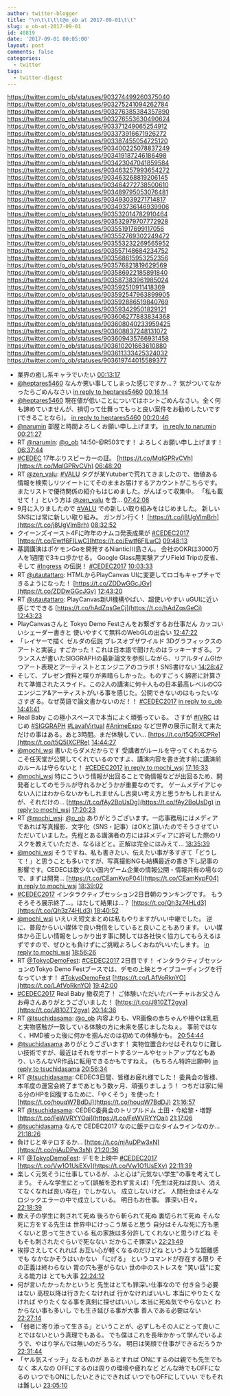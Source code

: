 ```yaml
---
author: twitter-blogger
title: "\n\t\t\t\t@o_ob at 2017-09-01\t\t"
slug: o_ob-at-2017-09-01
id: 40819
date: '2017-09-01 00:05:00'
layout: post
comments: false
categories:
  - twitter
tags:
  - twitter-digest
---
```


https://twitter.com/o_ob/statuses/903274499260375040 https://twitter.com/o_ob/statuses/903275241094262784 https://twitter.com/o_ob/statuses/903276385384357890 https://twitter.com/o_ob/statuses/903276553630490624 https://twitter.com/o_ob/statuses/903371249065254912 https://twitter.com/o_ob/statuses/903373916671926272 https://twitter.com/o_ob/statuses/903387455054725120 https://twitter.com/o_ob/statuses/903400225078837249 https://twitter.com/o_ob/statuses/903419187246186498 https://twitter.com/o_ob/statuses/903423047041859584 https://twitter.com/o_ob/statuses/903463257993654272 https://twitter.com/o_ob/statuses/903463268819206145 https://twitter.com/o_ob/statuses/903464272738500610 https://twitter.com/o_ob/statuses/903489795053076481 https://twitter.com/o_ob/statuses/903493039271714817 https://twitter.com/o_ob/statuses/903493736146939906 https://twitter.com/o_ob/statuses/903532014782910464 https://twitter.com/o_ob/statuses/903532979707772928 https://twitter.com/o_ob/statuses/903551917699117056 https://twitter.com/o_ob/statuses/903552769302249472 https://twitter.com/o_ob/statuses/903553232269565952 https://twitter.com/o_ob/statuses/903557148684234752 https://twitter.com/o_ob/statuses/903568615953252356 https://twitter.com/o_ob/statuses/903576821819629569 https://twitter.com/o_ob/statuses/903586922185891840 https://twitter.com/o_ob/statuses/903587383961985024 https://twitter.com/o_ob/statuses/903592510911418369 https://twitter.com/o_ob/statuses/903592547963899905 https://twitter.com/o_ob/statuses/903592886519840769 https://twitter.com/o_ob/statuses/903593429501829121 https://twitter.com/o_ob/statuses/903606277883834368 https://twitter.com/o_ob/statuses/903608040233959425 https://twitter.com/o_ob/statuses/903608837248131072 https://twitter.com/o_ob/statuses/903609435766931458 https://twitter.com/o_ob/statuses/903610201663610880 https://twitter.com/o_ob/statuses/903611333425324032 https://twitter.com/o_ob/statuses/903619744015589377  

*   業界の癒し系キャラでいたい [00:13:17](https://twitter.com/o_ob/statuses/903274499260375040)
*   [@heptares5460](https://twitter.com/heptares5460) なんか悪い事してしまった感じですか...？ 気がついてなかったらごめんなさい [in reply to heptares5460](https://twitter.com/heptares5460/statuses/903274727891845121) [00:16:14](https://twitter.com/o_ob/statuses/903275241094262784)
*   [@heptares5460](https://twitter.com/heptares5460) 現在値が低いことについてはホントごめんなさい。全く何も諦めていませんが、損切って仕舞ってもっと良い案件をお勧めしたいです(できることなら)。 [in reply to heptares5460](https://twitter.com/heptares5460/statuses/903275708927033345) [00:20:46](https://twitter.com/o_ob/statuses/903276385384357890)
*   [@narumin](https://twitter.com/narumin) 部屋と時間よろしくお願い申し上げます。 [in reply to narumin](https://twitter.com/narumin/statuses/903276471933796353) [00:21:27](https://twitter.com/o_ob/statuses/903276553630490624)
*   RT [@narumin](https://twitter.com/narumin): [@o_ob](https://twitter.com/o_ob) 14:50-@R503です！ よろしくお願い申し上げます！ [06:37:44](https://twitter.com/o_ob/statuses/903371249065254912)
*   [#CEDEC](https://twitter.com/search?q=%23CEDEC&src=hash) 17年ぶりスピーカーの証。 [https://t.co/MqIGPRvCVh](https://t.co/MqIGPRvCVh) [06:48:20](https://twitter.com/o_ob/statuses/903373916671926272)
*   RT [@zen_valu](https://twitter.com/zen_valu): [#VALU](https://twitter.com/search?q=%23VALU&src=hash) タグが某Yutuberで荒れてきましたので、価値ある情報を検索しリツイートにてそのままお届けするアカウントがこちらです。 またリストで優待関係の紹介もはじめました。がんばって収集中。 「私も載せて！」という方は [@zen_valu](https://twitter.com/zen_valu) を含… [07:42:08](https://twitter.com/o_ob/statuses/903387455054725120)
*   9月に入りましたので [#VALU](https://twitter.com/search?q=%23VALU&src=hash) での新しい取り組みをはじめました。 新しいSNSには常に新しい取り組み。 ガンガン行く！ [https://t.co/j8UgVlmBrh](https://t.co/j8UgVlmBrh) [08:32:52](https://twitter.com/o_ob/statuses/903400225078837249)
*   クイーンズイースト4Fに昨年のナムコ発表成果が [#CEDEC2017](https://twitter.com/search?q=%23CEDEC2017&src=hash) [https://t.co/Ewtf6FILwC](https://t.co/Ewtf6FILwC) [09:48:13](https://twitter.com/o_ob/statuses/903419187246186498)
*   基調講演はポケモンGoを開発するNiantic川島さん。 会社のOKRは3000万人を1週間で3キロ歩かせる。 Google Glass用実験アプリField Tripの反省、そして [#Ingress](https://twitter.com/search?q=%23Ingress&src=hash) の伝説！ [#CEDEC2017](https://twitter.com/search?q=%23CEDEC2017&src=hash) [10:03:33](https://twitter.com/o_ob/statuses/903423047041859584)
*   RT [@utautattaro](https://twitter.com/utautattaro): HTMLからPlayCanvas UIに変更してロゴもキャプチャできるようになった！ [https://t.co/ZDDwGGcJGv](https://t.co/ZDDwGGcJGv) [12:43:20](https://twitter.com/o_ob/statuses/903463257993654272)
*   RT [@utautattaro](https://twitter.com/utautattaro): PlayCanvas新UI機構やばい、超使いやすい uGUIに近い感じでできる [https://t.co/hAdZqsGeCj](https://t.co/hAdZqsGeCj) [12:43:23](https://twitter.com/o_ob/statuses/903463268819206145)
*   PlayCanvasさんと Tokyo Demo Festさんをお繋ぎするお仕事だん カッコいいシェーダー書きと 使いやすくて無料のWebGLの出会い [12:47:22](https://twitter.com/o_ob/statuses/903464272738500610)
*   「レイヤーで描く ゼルダの伝説 ブレスオブザワイルド 3Dグラフィックスのアートと実装」すごかった！これは日本語で聞けたのはラッキーすぎる。フランス人が書いたSIGGRAPHの最新論文を参照しながら、リアルタイムGIかつアート表現とアーティストとエンジニアのコラボ！SNS書けない [14:28:47](https://twitter.com/o_ob/statuses/903489795053076481)
*   そして、プレゼン資料と喋りが素晴らしかった。ものすごぅく綿密に計算されて準備されたスライド。この2人の講演に何十人もの日本最高レベルのCGエンジニア&アーティストがいる事を感じた。公開できないのはもったいなさすぎる。なぜ英語で論文書かないのだ！！ [#CEDEC2017](https://twitter.com/search?q=%23CEDEC2017&src=hash) [in reply to o_ob](https://twitter.com/o_ob/statuses/903489795053076481) [14:41:41](https://twitter.com/o_ob/statuses/903493039271714817)
*   Real Baby この極小スペースで本当によく頑張っている。 さすが [#IVRC](https://twitter.com/search?q=%23IVRC&src=hash) はじめ [#SIGGRAPH](https://twitter.com/search?q=%23SIGGRAPH&src=hash) [#LavalVirtual](https://twitter.com/search?q=%23LavalVirtual&src=hash) [#AnimeExpo](https://twitter.com/search?q=%23AnimeExpo&src=hash) など世界の展示に耐えて来ただけの事はある。あと3時間。まだ体験してい… [https://t.co/t5Q5IXCPRe](https://t.co/t5Q5IXCPRe) [14:44:27](https://twitter.com/o_ob/statuses/903493736146939906)
*   [@mochi_wsj](https://twitter.com/mochi_wsj) 書いたらダメだからです 受講者がルールを守ってくれるからこそ任天堂が公開してくれているのですよ、講演内容を書き流す前に講演前のルールは守らないと！ [#CEDEC2017](https://twitter.com/search?q=%23CEDEC2017&src=hash) [in reply to mochi_wsj](https://twitter.com/mochi_wsj/statuses/903508777734770688) [17:16:33](https://twitter.com/o_ob/statuses/903532014782910464)
*   [@mochi_wsj](https://twitter.com/mochi_wsj) 特にこういう情報が出回ることで偽情報などが出回るため、開発者としてのモラルが守れるかどうかが重要なのです。 ゲームメデイアじゃない人にはわからないかもしれませんし古臭い考え方と思うかもしれませんが、それだけの… [https://t.co/fAy2BoUsDg](https://t.co/fAy2BoUsDg) [in reply to mochi_wsj](https://twitter.com/mochi_wsj/statuses/903529089234960385) [17:20:23](https://twitter.com/o_ob/statuses/903532979707772928)
*   RT [@mochi_wsj](https://twitter.com/mochi_wsj): [@o_ob](https://twitter.com/o_ob) ありがとうございます。一応事務局にはメディアであれば写真撮影、文字化（SNS・記事）はOKと頂いたのでそうさせていただいていました。先程とある講演者の方には非メディアに許可した際のリスクを教えていただき、なるほどと。正解は完全にはみえて… [18:35:39](https://twitter.com/o_ob/statuses/903551917699117056)
*   [@mochi_wsj](https://twitter.com/mochi_wsj) そうですね、私も書きたい、伝えたい事が多すぎて「どうして！」と思うことも多いですが、写真撮影NGも結構最近の書き下し記事の影響です。CEDECは数少ない国内ゲーム企業の情報公開・情報共有の場なので、まずは開発… [https://t.co/CEamKypF04](https://t.co/CEamKypF04) [in reply to mochi_wsj](https://twitter.com/mochi_wsj/statuses/903544271336161280) [18:39:02](https://twitter.com/o_ob/statuses/903552769302249472)
*   [#CEDEC2017](https://twitter.com/search?q=%23CEDEC2017&src=hash) インタラクティブセッション2日目朝のランキングです。 もうそろそろ展示終了...。はたして結果は...？ [https://t.co/Qh3z74HLd3](https://t.co/Qh3z74HLd3) [18:40:52](https://twitter.com/o_ob/statuses/903553232269565952)
*   [@mochi_wsj](https://twitter.com/mochi_wsj) いえいえ短文まとめは私もやりますがいい中継でした。 逆に、普段からいい媒体で良い発信をしていると良いこともあります。 いい媒体から正しい情報をしっかり出す事に関しては各社快く協力してもらえるはずですので、ぜひとも負けずにご挑戦よろしくおねがいいたします。 [in reply to mochi_wsj](https://twitter.com/mochi_wsj/statuses/903554085348978689) [18:56:26](https://twitter.com/o_ob/statuses/903557148684234752)
*   RT [@TokyoDemoFest](https://twitter.com/TokyoDemoFest): [#CEDEC2017](https://twitter.com/search?q=%23CEDEC2017&src=hash) 2日目です！ インタラクティブセッションのTokyo Demo Festブースでは、デモの上映とライブコーディングを行なっています！ [#TokyoDemoFest](https://twitter.com/search?q=%23TokyoDemoFest&src=hash) [https://t.co/LAfVoRknYO](https://t.co/LAfVoRknYO) [19:42:00](https://twitter.com/o_ob/statuses/903568615953252356)
*   [#CEDEC2017](https://twitter.com/search?q=%23CEDEC2017&src=hash) Real Baby 撤収完了！ ご体験いただいたバーチャルお父さんお母さんありがとうございました！ [https://t.co/J810ZT2gya](https://t.co/J810ZT2gya) [20:14:36](https://twitter.com/o_ob/statuses/903576821819629569)
*   RT [@tsuchidasama](https://twitter.com/tsuchidasama): [@o_ob](https://twitter.com/o_ob) 内容よりも、VR画像の赤ちゃんや柵やほ乳瓶と実物感触が一致している体験の方に未来を感じましたねぇ。 事前ではなく、HMD被った後に何かを掴んだのは初めての体験かも。 [20:54:44](https://twitter.com/o_ob/statuses/903586922185891840)
*   [@tsuchidasama](https://twitter.com/tsuchidasama) ありがとうございます！ 実物位置合わせはそれなりに難しい技術ですが、最近はそれをサポートするツールやセットアップなどもあり、いろんなVR作品に転用できるかもですねえ。 (もちろん特許出願中) [in reply to tsuchidasama](https://twitter.com/tsuchidasama/statuses/903578477412048896) [20:56:34](https://twitter.com/o_ob/statuses/903587383961985024)
*   RT [@tsuchidasama](https://twitter.com/tsuchidasama): CEDEC3日間、皆様お疲れ様でした！ 委員会の皆様、本年度の運営会終了まであともう数ヶ月、頑張りましょう！ つちだは家に帰る分のHPを回復するために、「やくそう」を使った！ [https://t.co/houqW7BdDJ](https://t.co/houqW7BdDJ) [21:16:57](https://twitter.com/o_ob/statuses/903592510911418369)
*   RT [@tsuchidasama](https://twitter.com/tsuchidasama): CEDEC委員会のトリプルドム 土田・今給黎・増野 [https://t.co/FeWVRYYOai](https://t.co/FeWVRYYOai) [21:17:06](https://twitter.com/o_ob/statuses/903592547963899905)
*   [@tsuchidasama](https://twitter.com/tsuchidasama) なんで CEDEC2017 なのに飯テロなタイムラインなのか... [21:18:26](https://twitter.com/o_ob/statuses/903592886519840769)
*   負けじと辛テロするか... [https://t.co/njAuDPw3xN](https://t.co/njAuDPw3xN) [21:20:36](https://twitter.com/o_ob/statuses/903593429501829121)
*   RT [@TokyoDemoFest](https://twitter.com/TokyoDemoFest): デモを上映中 [#CEDEC2017](https://twitter.com/search?q=%23CEDEC2017&src=hash) [https://t.co/Vw1O1UsEXv](https://t.co/Vw1O1UsEXv) [22:11:39](https://twitter.com/o_ob/statuses/903606277883834368)
*   楽しく元気そうに仕事しているが、ふと心は"元気ない学生"の事を考えてしまう。 そんな学生にとって(誤解を恐れず言えば)「先生は死ねば良い、消えてなくなれば良い存在」でしかない。 成立しないけど。 人間社会はそんなロジックエラーの中で成立している。 明日もお仕事。 罪深い日々。 [22:18:39](https://twitter.com/o_ob/statuses/903608040233959425)
*   教え子の学生に刺されて死ぬ 後ろから斬られて死ぬ 裏切られて死ぬ そんな死に方をする先生は 世界中にけっこう居ると思う 自分はそんな死に方も悪くないと思って生きている 私の家族は多分許してくれないと思うけどね そもそも刺されたぐらいで死なない だからこそ罪深い [22:21:49](https://twitter.com/o_ob/statuses/903608837248131072)
*   挨拶さえしてくれれば お互い心が軽くなるのだけどね というような距離感でも なかなかそうはいかない 「にげる」 というコマンドが存在する限り その正義は終わらない 胃の穴も塞がらない 世の中のストレスを "笑い話"に変える能力は とても大事 [22:24:12](https://twitter.com/o_ob/statuses/903609435766931458)
*   何が言いたかったかというと 先生はとても罪深い仕事なので 付き合う必要はない 高校以降は行きたくなければ 行かなければいいし 本当にやりたくなければ やりたくなる事を真剣に探せばいいし 本当に死ぬ気でやらないと わからない事も多いし でも生き延びる事が大事 善人である必要はない [22:27:14](https://twitter.com/o_ob/statuses/903610201663610880)
*   「弱者に寄り添って生きる」ということが、必ずしもその人にとって良いことではないという真理でもある。 でも僕はこれを長年かかって学んでいるようで、やはり学んでは無いのだろうな。 明日は笑顔で仕事ができるだろうか [22:31:44](https://twitter.com/o_ob/statuses/903611333425324032)
*   「ヤル気スイッチ」なるものが あるとすれば ONにするのは親でも先生でもなく 本人なの OFFにするのは周りの環境や疲れなど どんな時でもOFFになるの いつでもONにしたいときにできれば いつでもOFFにしていい でもそれは難しい [23:05:10](https://twitter.com/o_ob/statuses/903619744015589377)